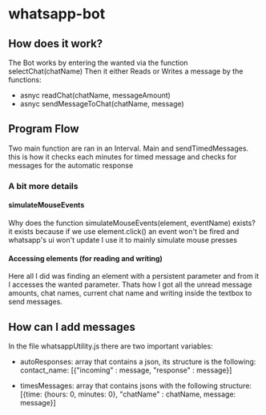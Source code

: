 # whatsapp-bot

## How does it work?

The Bot works by entering the wanted via the function selectChat(chatName)
Then it either Reads or Writes a message by the functions:
- asnyc readChat(chatName, messageAmount)
- asnyc sendMessageToChat(chatName, message)

## Program Flow 

Two main function are ran in an Interval. Main and sendTimedMessages. 
this is how it checks each minutes for timed message and checks for messages for the automatic response



### A bit more details

#### simulateMouseEvents

Why does the function simulateMouseEvents(element, eventName) exists?
it exists because if we use element.click() an event won't be fired and whatsapp's ui won't update
I use it to mainly simulate mouse presses

#### Accessing elements (for reading and writing)

Here all I did was finding an element with a persistent parameter and from it I accesses the wanted parameter.
Thats how I got all the unread message amounts, chat names, current chat name and writing inside the textbox to send messages. 


## How can I add messages

In the file whatsappUtility.js there are two important variables:

- autoResponses: 
  array that contains a json, its structure is the following:
  contact_name: [{"incoming" : message, "response" : message}]

- timesMessages:
  array that contains jsons with the following structure:
  [{time: {hours: 0, minutes: 0}, "chatName" : chatName, message: message}]
  
  

